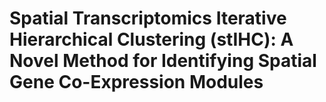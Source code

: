 # Spatial Transcriptomics Iterative Hierarchical Clustering (stIHC): A Novel Method for Identifying Spatial Gene Co-Expression Modules

